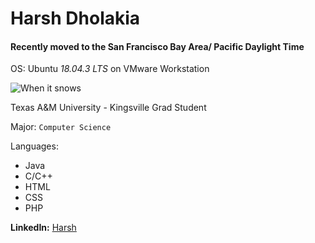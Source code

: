 Harsh Dholakia
======= 
#### Recently moved to the San Francisco Bay Area/ Pacific Daylight Time
OS: Ubuntu _18.04.3 LTS_ on VMware Workstation

![When it snows](https://pbs.twimg.com/media/DQnvI3IUEAArc-_.jpg "Go Javelinas")

Texas A&M University - Kingsville Grad Student

Major: `Computer Science`

Languages: 

* Java 
* C/C++
* HTML
* CSS
* PHP


**LinkedIn:** 
[Harsh](https://www.linkedin.com/in/harsh-dholakia)
